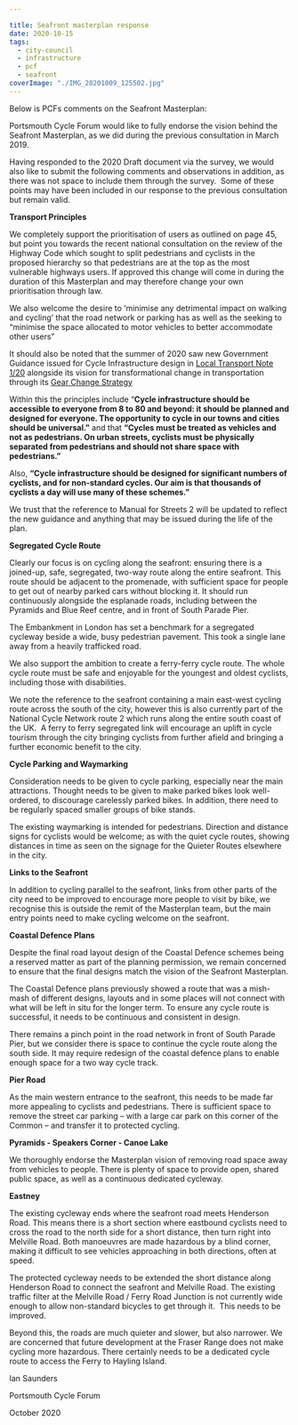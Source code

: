 ```yaml
---

title: Seafront masterplan response
date: 2020-10-15
tags:  
  - city-council
  - infrastructure
  - pcf 
  - seafront
coverImage: "./IMG_20201009_125502.jpg"
---
```


Below is PCFs comments on the Seafront Masterplan:

Portsmouth Cycle Forum would like to fully endorse the vision behind the Seafront Masterplan, as we did during the previous consultation in March 2019.  

Having responded to the 2020 Draft document via the survey, we would also like to submit the following comments and observations in addition, as there was not space to include them through the survey.  Some of these points may have been included in our response to the previous consultation but remain valid.

**Transport Principles**

We completely support the prioritisation of users as outlined on page 45, but point you towards the recent national consultation on the review of the Highway Code which sought to split pedestrians and cyclists in the proposed hierarchy so that pedestrians are at the top as the most vulnerable highways users. If approved this change will come in during the duration of this Masterplan and may therefore change your own prioritisation through law. 

We also welcome the desire to ‘minimise any detrimental impact on walking and cycling’ that the road network or parking has as well as the seeking to “minimise the space allocated to motor vehicles to better accommodate other users”

It should also be noted that the summer of 2020 saw new Government Guidance issued for Cycle Infrastructure design in [Local Transport Note 1/20](https://www.gov.uk/government/publications/cycle-infrastructure-design-ltn-120) alongside its vision for transformational change in transportation through its [Gear Change Strategy](https://assets.publishing.service.gov.uk/government/uploads/system/uploads/attachment_data/file/904146/gear-change-a-bold-vision-for-cycling-and-walking.pdf)

Within this the principles include “**Cycle infrastructure should be accessible to everyone from 8 to 80 and beyond: it should be planned and designed for everyone. The opportunity to cycle in our towns and cities should be universal.”** and that **“Cycles must be treated as vehicles and not as pedestrians. On urban streets, cyclists must be physically separated from pedestrians and should not share space with pedestrians.”**  

Also, **“Cycle infrastructure should be designed for significant numbers of cyclists, and for non-standard cycles. Our aim is that thousands of cyclists a day will use many of these schemes.”**

We trust that the reference to Manual for Streets 2 will be updated to reflect the new guidance and anything that may be issued during the life of the plan.

**Segregated Cycle Route**

Clearly our focus is on cycling along the seafront: ensuring there is a joined-up, safe, segregated, two-way route along the entire seafront. This route should be adjacent to the promenade, with sufficient space for people to get out of nearby parked cars without blocking it. It should run continuously alongside the esplanade roads, including between the Pyramids and Blue Reef centre, and in front of South Parade Pier.

The Embankment in London has set a benchmark for a segregated cycleway beside a wide, busy pedestrian pavement. This took a single lane away from a heavily trafficked road.

We also support the ambition to create a ferry-ferry cycle route. The whole cycle route must be safe and enjoyable for the youngest and oldest cyclists, including those with disabilities.

We note the reference to the seafront containing a main east-west cycling route across the south of the city, however this is also currently part of the National Cycle Network route 2 which runs along the entire south coast of the UK.  A ferry to ferry segregated link will encourage an uplift in cycle tourism through the city bringing cyclists from further afield and bringing a further economic benefit to the city.

**Cycle Parking and Waymarking**

Consideration needs to be given to cycle parking, especially near the main attractions. Thought needs to be given to make parked bikes look well-ordered, to discourage carelessly parked bikes. In addition, there need to be regularly spaced smaller groups of bike stands.

The existing waymarking is intended for pedestrians. Direction and distance signs for cyclists would be welcome; as with the quiet cycle routes, showing distances in time as seen on the signage for the Quieter Routes elsewhere in the city.

**Links to the Seafront**

In addition to cycling parallel to the seafront, links from other parts of the city need to be improved to encourage more people to visit by bike, we recognise this is outside the remit of the Masterplan team, but the main entry points need to make cycling welcome on the seafront.

**Coastal Defence Plans**

Despite the final road layout design of the Coastal Defence schemes being a reserved matter as part of the planning permission, we remain concerned to ensure that the final designs match the vision of the Seafront Masterplan.

The Coastal Defence plans previously showed a route that was a mish-mash of different designs, layouts and in some places will not connect with what will be left in situ for the longer term. To ensure any cycle route is successful, it needs to be continuous and consistent in design.

There remains a pinch point in the road network in front of South Parade Pier, but we consider there is space to continue the cycle route along the south side. It may require redesign of the coastal defence plans to enable enough space for a two way cycle track.

**Pier Road**

As the main western entrance to the seafront, this needs to be made far more appealing to cyclists and pedestrians. There is sufficient space to remove the street car parking – with a large car park on this corner of the Common – and transfer it to protected cycling. 

**Pyramids - Speakers Corner - Canoe Lake**

We thoroughly endorse the Masterplan vision of removing road space away from vehicles to people. There is plenty of space to provide open, shared public space, as well as a continuous dedicated cycleway.

**Eastney**

The existing cycleway ends where the seafront road meets Henderson Road. This means there is a short section where eastbound cyclists need to cross the road to the north side for a short distance, then turn right into Melville Road. Both manoeuvres are made hazardous by a blind corner, making it difficult to see vehicles approaching in both directions, often at speed.

The protected cycleway needs to be extended the short distance along Henderson Road to connect the seafront and Melville Road. The existing traffic filter at the Melville Road / Ferry Road Junction is not currently wide enough to allow non-standard bicycles to get through it.  This needs to be improved.

Beyond this, the roads are much quieter and slower, but also narrower. We are concerned that future development at the Fraser Range does not make cycling more hazardous. There certainly needs to be a dedicated cycle route to access the Ferry to Hayling Island.

Ian Saunders

Portsmouth Cycle Forum

October 2020
